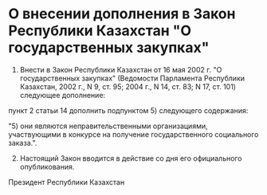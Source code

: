 # О внесении дополнения в Закон Республики Казахстан "О государственных закупках"

1. Внести в Закон Республики Казахстан от 16 мая 2002 г. "О государственных закупках" (Ведомости Парламента Республики Казахстан, 2002 г., N 9, ст. 95; 2004 г., N 14, ст. 83; N 17, ст. 101) следующее дополнение:

пункт 2 статьи 14 дополнить подпунктом 5) следующего содержания:

"5) они являются неправительственными организациями, участвующими в конкурсе на получение государственного социального заказа.".

2. Настоящий Закон вводится в действие со дня его официального опубликования.

Президент Республики Казахстан

